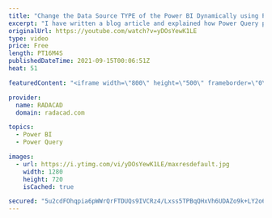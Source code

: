 ```yaml
---
title: "Change the Data Source TYPE of the Power BI Dynamically using Power Query Parameters"
excerpt: "I have written a blog article and explained how Power Query parameters can be used to change the data source in Power BI. Another useful scenario of it is actually to change even the data source itself. For example, you may have two data sources with exactly the same data structure (columns), but different"
originalUrl: https://youtube.com/watch?v=yDOsYewK1LE
type: video
price: Free
length: PT16M4S
publishedDateTime: 2021-09-15T00:06:51Z
heat: 51

featuredContent: "<iframe width=\"800\" height=\"500\" frameborder=\"0\" src=\"https://www.youtube.com/embed/yDOsYewK1LE\" allow=\"accelerometer; autoplay; encrypted-media; gyroscope; picture-in-picture\" allowfullscreen></iframe>"

provider:
  name: RADACAD
  domain: radacad.com

topics:
  - Power BI
  - Power Query

images:
  - url: https://i.ytimg.com/vi/yDOsYewK1LE/maxresdefault.jpg
    width: 1280
    height: 720
    isCached: true

secured: "5u2cdFOhqpia6pWWrQrFTDUQs9IVCRz4/Lxss5TPBqQHxVh6UDAZo9k+LY2o6mXzTsFAPH9CPlcoXZd4aPVWksfa4pZsVMA3kmSi/+zieGmTQhyQCb8WC4UHy+8AzpEM53TBQHgnwQdNIvqaav/jlE2BNkPtcgwiNe+Egx7Mln5g19aiB2FS9dyNsz1qGFXTwRrsbxpRepPbRM0tPEV1Gd7YsCd6jHsb3KgVfvWxfJG+sRNW/7RiEl+vIuJivVMC7WB4N9Ve6mnDhrEgOzDyv2QHAy+nENcxaVcOHzQuy9xAqDBpkSvmxKX5RKP9PqlxAGtahJXm9YwZgqh39OLzkkcnJYVty0LgpxZg6vwW+RZf5ovoVeySunZ7gnLD+slF9/W9+gjlEOJBHHrOWpnBkviEBUKOKgiONVFfM/Q9ipc=;KSZOS9X7nCQdpfPwhrcCVQ=="
---
```


